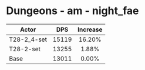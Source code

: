 # Dungeons - am - night_fae
| Actor | DPS | Increase |
|---|:---:|:---:|
|T28-2_4-set|15119|16.20%|
|T28-2-set|13255|1.88%|
|Base|13011|0.00%|
